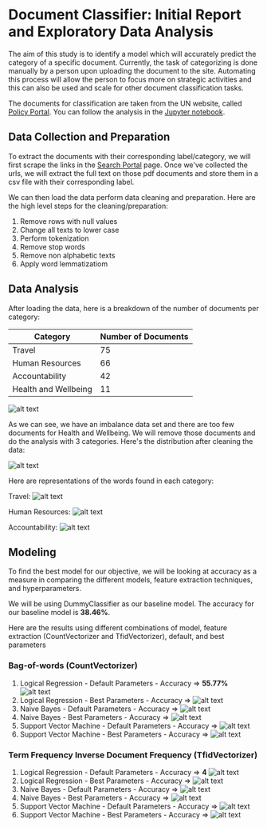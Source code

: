# Document Classifier: Initial Report and Exploratory Data Analysis

The aim of this study is to identify a model which will accurately predict the category of a specific document. Currently, the task of categorizing is done manually by a person upon uploading the document to the site. Automating this process will allow the person to focus more on strategic activities and this can also be used and scale for other document classification tasks. 

The documents for classification are taken from the UN website, called [Policy Portal](https://policy.un.org). You can follow the analysis in the [Jupyter notebook](https://github.com/cdungca/document-classifier/blob/main/main.ipynb).

## Data Collection and Preparation
To extract the documents with their corresponding label/category, we will first scrape the links in the [Search Portal](https://policy.un.org/policy-all) page. Once we've collected the urls, we will extract the full text on those pdf documents and store them in a csv file with their corresponding label. 

We can then load the data perform data cleaning and preparation. Here are the high level steps for the cleaning/preparation:

1. Remove rows with null values
2. Change all texts to lower case
3. Perform tokenization
4. Remove stop words 
5. Remove non alphabetic texts
6. Apply word lemmatizatiom

## Data Analysis

After loading the data, here is a breakdown of the number of documents per category:

|Category|Number of Documents|
|--------|-------------------|
|Travel|75|
|Human Resources|66|
|Accountability|42|
|Health and Wellbeing|11|

![alt text](https://github.com/cdungca/document-classifier/blob/main/images/category_distribution_before_cleaning.png "Category Distribution")

As we can see, we have an imbalance data set and there are too few documents for Health and Wellbeing. We will remove those documents and do the analysis with 3 categories. Here's the distribution after cleaning the data:

![alt text](https://github.com/cdungca/document-classifier/blob/main/images/category_distribution_after_cleaning.png "Final Data Set")

Here are representations of the words found in each category:

Travel:
![alt text](https://github.com/cdungca/document-classifier/blob/main/images/wordcloud_travel.png "Travel Word Cloud")

Human Resources:
![alt text](https://github.com/cdungca/document-classifier/blob/main/images/wordcloud_hr.png "Human Resources Word Cloud")

Accountability:
![alt text](https://github.com/cdungca/document-classifier/blob/main/images/wordcloud_accountability.png "Accountability Word Cloud")


## Modeling

To find the best model for our objective, we will be looking at accuracy as a measure in comparing the different models, feature extraction techniques, and hyperparameters.

We will be using DummyClassifier as our baseline model. The accuracy for our baseline model is **38.46%**.

Here are the results using different combinations of model, feature extraction (CountVectorizer and TfidVectorizer), default, and best parameters

### Bag-of-words (CountVectorizer)

1. Logical Regression - Default Parameters - Accuracy => **55.77%**
![alt text](https://github.com/cdungca/document-classifier/blob/main/images/cm_cvect_lgr_default.png "Bag-of-words: Confusion Matrix: Logistic Regression - Default Parameters")
2. Logical Regression - Best Parameters - Accuracy => 
![alt text](https://github.com/cdungca/document-classifier/blob/main/images/cm_cvect_lgr_best.png "Bag-of-words: Confusion Matrix: Logistic Regression - Best Parameters")
3. Naive Bayes - Default Parameters - Accuracy => 
![alt text](https://github.com/cdungca/document-classifier/blob/main/images/cm_cvect_nb_default.png "Bag-of-words: Confusion Matrix: Naive Bayes - Default Parameters")
4. Naive Bayes - Best Parameters - Accuracy => 
![alt text](https://github.com/cdungca/document-classifier/blob/main/images/cm_cvect_nb_best.png "Bag-of-words: Confusion Matrix: Naive Bayes - Best Parameters")
5. Support Vector Machine - Default Parameters - Accuracy => 
![alt text](https://github.com/cdungca/document-classifier/blob/main/images/cm_cvect_svm_default.png "Bag-of-words: Confusion Matrix: Support Vector Machine - Default Parameters")
6. Support Vector Machine - Best Parameters - Accuracy => 
![alt text](https://github.com/cdungca/document-classifier/blob/main/images/cm_cvect_svm_best.png "Bag-of-words: Confusion Matrix: Support Vector Machine - Best Parameters")

### Term Frequency Inverse Document Frequency (TfidVectorizer)

1. Logical Regression - Default Parameters - Accuracy => **4**
![alt text](https://github.com/cdungca/document-classifier/blob/main/images/cm_tvect_lgr_default.png "TF-IDF: Confusion Matrix: Logistic Regression - Default Parameters")
2. Logical Regression - Best Parameters - Accuracy => 
![alt text](https://github.com/cdungca/document-classifier/blob/main/images/cm_tvect_lgr_best.png "TF-IDF: Confusion Matrix: Logistic Regression - Best Parameters")
3. Naive Bayes - Default Parameters - Accuracy => 
![alt text](https://github.com/cdungca/document-classifier/blob/main/images/cm_tvect_nb_default.png "TF-IDF: Confusion Matrix: Naive Bayes - Default Parameters")
4. Naive Bayes - Best Parameters - Accuracy => 
![alt text](https://github.com/cdungca/document-classifier/blob/main/images/cm_tvect_nb_best.png "TF-IDF: Confusion Matrix: Naive Bayes - Best Parameters")
5. Support Vector Machine - Default Parameters - Accuracy => 
![alt text](https://github.com/cdungca/document-classifier/blob/main/images/cm_tvect_svm_default.png "TF-IDF: Confusion Matrix: Support Vector Machine - Default Parameters")
6. Support Vector Machine - Best Parameters - Accuracy => 
![alt text](https://github.com/cdungca/document-classifier/blob/main/images/cm_tvect_svm_best.png "TF-IDF: Confusion Matrix: Support Vector Machine - Best Parameters")




